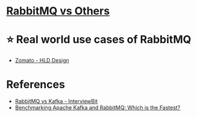 
# [RabbitMQ vs Others](KafkaVsRabbitMQVsSQSVsSNS.md)

# :star: Real world use cases of RabbitMQ
- [Zomato - HLD Design](../../3_HLDDesignProblems/ZomatoDesign)

# References
- [RabbitMQ vs Kafka - InterviewBit](https://www.interviewbit.com/blog/rabbitmq-vs-kafka/)
- [Benchmarking Apache Kafka and RabbitMQ: Which is the Fastest?](https://www.confluent.io/blog/kafka-fastest-messaging-system/)
